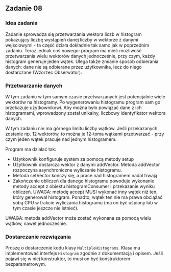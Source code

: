 ## Zadanie 08
### Idea zadania
Zadanie sprowadza się przetwarzania wektora liczb w histogram pokazujący liczbę wystąpień danej liczby w wektorze z danymi wejściowymi - ta część działa dokładnie tak samo jak w poprzednim zadaniu. Teraz jednak coś nowego: program ma mieć możliwość przetwarzania wielu wektorów danych jednocześnie, przy czym, każdy histogram generuje jeden wątek. Ulega także zmianie sposób odbierania danych: dane nie są odbierane przez użytkownika, lecz do niego dostarczane (Wzorzec Obserwator).

### Przetwarzanie danych
W tym zadaniu w tym samym czasie przetwarzanych jest potencjalnie wiele wektorów na histogramy. Po wygenerowaniu histogramu program sam go przekazuje użytkownikowi. Aby można było powiązać dane z ich histogramami, wprowadzony został unikalny, liczbowy identyfikator wektora danych.

W tym zadaniu nie ma górnego limitu liczby wątków. Jeśli przekazanych zostanie np. 12 wektorów, to można je 12-toma wątkami przetwarzać - przy czym jeden wątek pracuje nad jednym histogramem.

Program ma działać tak:

- Użytkownik konfiguruje system za pomocą metody setup
- Użytkownik dostarcza wektor z danymi addVector. Metoda addVector rozpoczyna asynchroniczne wyliczanie histogramu.
- Metoda setVector kończy się, a prace nad histogramem nadal trwają
- Zakończenie obliczeń dla danego histogramu powoduje wykonanie metody accept z obiektu histogramConsumer i przekazanie wyniku obliczeń. UWAGA: metodę accept MUSI wykonać inny wątek niż ten, który generował histogram. Ponadto, wątek ten nie ma prawa obciążać sobą CPU w trakcie wyliczania histogramu (ma on być uśpiony lub w tym czasie jeszcze nie istnieć).

UWAGA: metoda addVector może zostać wykonana za pomocą wielu wątków, nawet jednocześnie.

### Dostarczanie rozwiązania
Proszę o dostarczenie kodu klasy ```MultipleHistograms```. Klasa ma implementować interfejs ```Histogram``` zgodnie z dokumentacją i opisem. Jeśli pojawi się w niej konstruktor, to musi on być konstruktorem bezparametrowym.